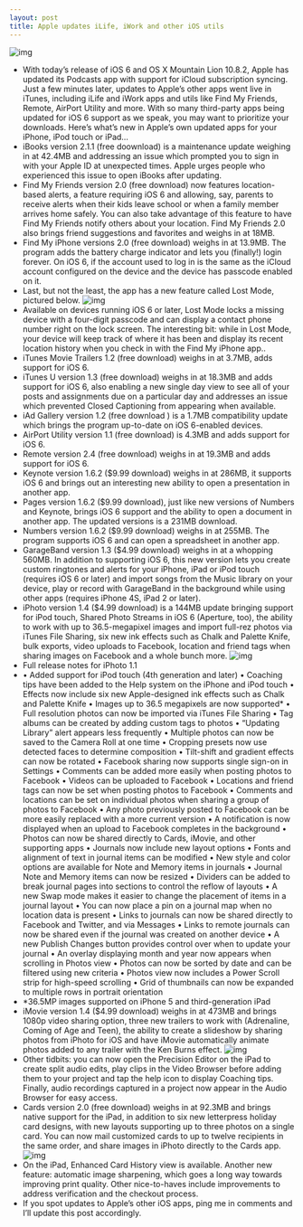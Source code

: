 ```yaml
---
layout: post
title: Apple updates iLife, iWork and other iOS utils
---
```

![img](http://media.idownloadblog.com/wp-content/uploads/2012/06/iOS-6-logo-with-slogan.jpg)
* With today’s release of iOS 6 and OS X Mountain Lion 10.8.2, Apple has updated its Podcasts app with support for iCloud subscription syncing. Just a few minutes later, updates to Apple’s other apps went live in iTunes, including iLife and iWork apps and utils like Find My Friends, Remote, AirPort Utility and more. With so many third-party apps being updated for iOS 6 support as we speak, you may want to prioritize your downloads. Here’s what’s new in Apple’s own updated apps for your iPhone, iPod touch or iPad…
* iBooks version 2.1.1 (free doownload) is a maintenance update weighing in at 42.4MB and addressing an issue which prompted you to sign in with your Apple ID at unexpected times. Apple urges people who experienced this issue to open iBooks after updating.
* Find My Friends version 2.0 (free download) now features location-based alerts, a feature requiring iOS 6 and allowing, say, parents to receive alerts when their kids leave school or when a family member arrives home safely. You can also take advantage of this feature to have Find My Friends notify others about your location. Find My Friends 2.0 also brings friend suggestions and favorites and weighs in at 18MB.
* Find My iPhone versions 2.0 (free download) weighs in at 13.9MB. The program adds the battery charge indicator and lets you (finally!) login forever. On iOS 6, if the account used to log in is the same as the iCloud account configured on the device and the device has passcode enabled on it.
* Last, but not the least, the app has a new feature called Lost Mode, pictured below.
![img](http://media.idownloadblog.com/wp-content/uploads/2012/09/Find-My-iPhone-for-iOS-2.0-iPad-screenshot-001.jpg)
* Available on devices running iOS 6 or later, Lost Mode locks a missing device with a four-digit passcode and can display a contact phone number right on the lock screen. The interesting bit: while in Lost Mode, your device will keep track of where it has been and display its recent location history when you check in with the Find My iPhone app..
* iTunes Movie Trailers 1.2 (free download) weighs in at 3.7MB, adds support for iOS 6.
* iTunes U version 1.3 (free download) weighs in at 18.3MB and adds support for iOS 6, also enabling a new single day view to see all of your posts and assignments due on a particular day and addresses an issue which prevented Closed Captioning from appearing when available.
* iAd Gallery version 1.2 (free download ) is a 1.7MB compatibility update which brings the program up-to-date on iOS 6-enabled devices.
* AirPort Utility version 1.1 (free download) is 4.3MB and adds support for iOS 6.
* Remote version 2.4 (free download) weighs in at 19.3MB and adds support for iOS 6.
* Keynote version 1.6.2 ($9.99 download) weighs in at 286MB, it supports iOS 6 and brings out an interesting new ability to open a presentation in another app.
* Pages version 1.6.2 ($9.99 download), just like new versions of Numbers and Keynote, brings iOS 6 support and the ability to open a document in another app. The updated versions is a 231MB download.
* Numbers version 1.6.2 ($9.99 download) weighs in at 255MB. The program supports iOS 6 and can open a spreadsheet in another app.
* GarageBand version 1.3 ($4.99 download) weighs in at a whopping 560MB. In addition to supporting iOS 6, this new version lets you create custom ringtones and alerts for your iPhone, iPad or iPod touch (requires iOS 6 or later) and import songs from the Music library on your device, play or record with GarageBand in the background while using other apps (requires iPhone 4S, iPad 2 or later).
* iPhoto version 1.4 ($4.99 download) is a 144MB update bringing support for iPod touch, Shared Photo Streams in iOS 6 (Aperture, too), the ability to work with up to 36.5-megapixel images and import full-rez photos via iTunes File Sharing, six new ink effects such as Chalk and Palette Knife, bulk exports, video uploads to Facebook, location and friend tags when sharing images on Facebook and a whole bunch more.
![img](http://media.idownloadblog.com/wp-content/uploads/2012/05/iPad-3-iPhoto-teaser.jpg)
* Full release notes for iPhoto 1.1
* • Added support for iPod touch (4th generation and later) • Coaching tips have been added to the Help system on the iPhone and iPod touch • Effects now include six new Apple-designed ink effects such as Chalk and Palette Knife • Images up to 36.5 megapixels are now supported* • Full resolution photos can now be imported via iTunes File Sharing • Tag albums can be created by adding custom tags to photos • “Updating Library” alert appears less frequently • Multiple photos can now be saved to the Camera Roll at one time • Cropping presets now use detected faces to determine composition • Tilt-shift and gradient effects can now be rotated • Facebook sharing now supports single sign-on in Settings • Comments can be added more easily when posting photos to Facebook • Videos can be uploaded to Facebook • Locations and friend tags can now be set when posting photos to Facebook • Comments and locations can be set on individual photos when sharing a group of photos to Facebook • Any photo previously posted to Facebook can be more easily replaced with a more current version • A notification is now displayed when an upload to Facebook completes in the background • Photos can now be shared directly to Cards, iMovie, and other supporting apps • Journals now include new layout options • Fonts and alignment of text in journal items can be modified • New style and color options are available for Note and Memory items in journals • Journal Note and Memory items can now be resized • Dividers can be added to break journal pages into sections to control the reflow of layouts • A new Swap mode makes it easier to change the placement of items in a journal layout • You can now place a pin on a journal map when no location data is present • Links to journals can now be shared directly to Facebook and Twitter, and via Messages • Links to remote journals can now be shared even if the journal was created on another device • A new Publish Changes button provides control over when to update your journal • An overlay displaying month and year now appears when scrolling in Photos view • Photos can now be sorted by date and can be filtered using new criteria • Photos view now includes a Power Scroll strip for high-speed scrolling • Grid of thumbnails can now be expanded to multiple rows in portrait orientation
* *36.5MP images supported on iPhone 5 and third-generation iPad
* iMovie version 1.4 ($4.99 download) weighs in at 473MB and brings 1080p video sharing option, three new trailers to work with (Adrenaline, Coming of Age and Teen), the ability to create a slideshow by sharing photos from iPhoto for iOS and have iMovie automatically animate photos added to any trailer with the Ken Burns effect.
![img](http://media.idownloadblog.com/wp-content/uploads/2012/09/iMovie-for-iOS-iPad-screenshot-001.jpg)
* Other tidbits: you can now open the Precision Editor on the iPad to create split audio edits, play clips in the Video Browser before adding them to your project and tap the help icon to display Coaching tips. Finally, audio recordings captured in a project now appear in the Audio Browser for easy access.
* Cards version 2.0 (free download) weighs in at 92.3MB and brings native support for the iPad, in addition to six new letterpress holiday card designs, with new layouts supporting up to three photos on a single card. You can now mail customized cards to up to twelve recipients in the same order, and share images in iPhoto directly to the Cards app.
![img](http://media.idownloadblog.com/wp-content/uploads/2012/09/Cards-for-iOS-iPad-screenshot-001.jpg)
* On the iPad, Enhanced Card History view is available. Another new feature: automatic image sharpening, which goes a long way towards improving print quality. Other nice-to-haves include improvements to address verification and the checkout process.
* If you spot updates to Apple’s other iOS apps, ping me in comments and I’ll update this post accordingly.

